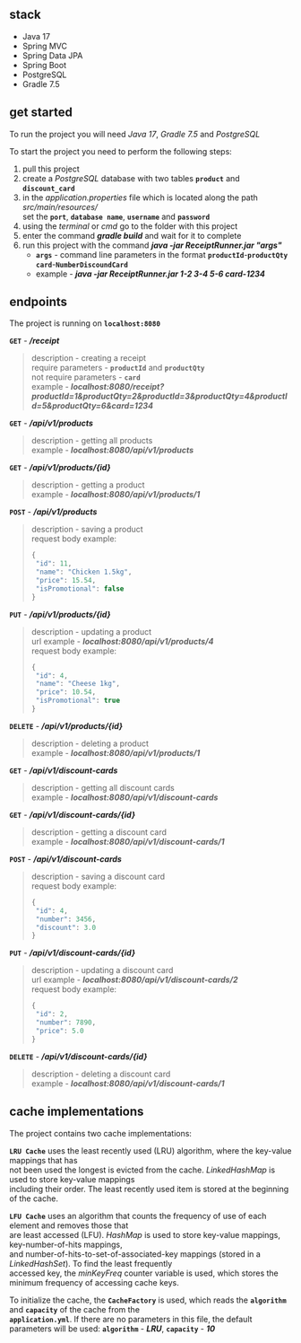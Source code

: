 ## stack

- Java 17
- Spring MVC
- Spring Data JPA
- Spring Boot
- PostgreSQL
- Gradle 7.5

## get started

To run the project you will need *Java 17*, *Gradle 7.5* and *PostgreSQL*

To start the project you need to perform the following steps:
1. pull this project
2. сreate a *PostgreSQL* database with two tables **```product```** and **```discount_card```**
3. in the *application.properties* file which is located along the path *src/main/resources/*<br>
   set the **```port```**, **```database name```**, **```username```** and **```password```**
4. using the *terminal* or *cmd* go to the folder with this project
5. enter the command ***gradle build*** and wait for it to complete
6. run this project with the command ***java -jar ReceiptRunner.jar "args"***
    - **```args```** - command line parameters in the format **```productId```**-**```productQty```** **```card```**-**```NumberDiscoundCard```**
    - example - ***java -jar ReceiptRunner.jar 1-2 3-4 5-6 card-1234***

## endpoints

The project is running on **```localhost:8080```**

**```GET```** - ***/receipt***
>description - creating a receipt<br>
>require parameters - **```productId```** and **```productQty```**<br>
>not require parameters - **```card```**<br>
>example - ***localhost:8080/receipt?productId=1&productQty=2&productId=3&productQty=4&productId=5&productQty=6&card=1234***

**```GET```** - ***/api/v1/products***
>description - getting all products<br>
>example - ***localhost:8080/api/v1/products***

**```GET```** - ***/api/v1/products/{id}***
>description - getting a product<br>
>example - ***localhost:8080/api/v1/products/1***

**```POST```** - ***/api/v1/products***
>description - saving a product<br>
>request body example:<br>
>```javascript
>{
>  "id": 11,
>  "name": "Chicken 1.5kg",
>  "price": 15.54,
>  "isPromotional": false
>}

**```PUT```** - ***/api/v1/products/{id}***
>description - updating a product<br>
>url example - ***localhost:8080/api/v1/products/4<br>***
>request body example:<br>
>```javascript
>{
>  "id": 4,
>  "name": "Cheese 1kg",
>  "price": 10.54,
>  "isPromotional": true
>}

**```DELETE```** - ***/api/v1/products/{id}***
>description - deleting a product<br>
>example - ***localhost:8080/api/v1/products/1***

**```GET```** - ***/api/v1/discount-cards***
>description - getting all discount cards<br>
>example - ***localhost:8080/api/v1/discount-cards***

**```GET```** - ***/api/v1/discount-cards/{id}***
>description - getting a discount card<br>
>example - ***localhost:8080/api/v1/discount-cards/1***

**```POST```** - ***/api/v1/discount-cards***
>description - saving a discount card<br>
>request body example:<br>
>```javascript
>{
>  "id": 4,
>  "number": 3456,
>  "discount": 3.0
>}

**```PUT```** - ***/api/v1/discount-cards/{id}***
>description - updating a discount card<br>
>url example - ***localhost:8080/api/v1/discount-cards/2<br>***
>request body example:<br>
>```javascript
>{
>  "id": 2,
>  "number": 7890,
>  "price": 5.0
>}

**```DELETE```** - ***/api/v1/discount-cards/{id}***
>description - deleting a discount card<br>
>example - ***localhost:8080/api/v1/discount-cards/1***

## cache implementations

The project contains two cache implementations:<br>

**```LRU Cache```** uses the least recently used (LRU) algorithm, where the key-value mappings that has<br>
not been used the longest is evicted from the cache. *LinkedHashMap* is used to store key-value mappings<br>
including their order. The least recently used item is stored at the beginning of the cache.

**```LFU Cache```** uses an algorithm that
counts the frequency of use of each element and removes those that<br>
are least accessed (LFU). *HashMap* is used to store key-value mappings, key-number-of-hits mappings,<br>
and number-of-hits-to-set-of-associated-key mappings (stored in a *LinkedHashSet*). To find the least frequently<br>
accessed key, the *minKeyFreq* counter variable is used, which stores the minimum frequency of accessing cache keys.

To initialize the cache, the **```CacheFactory```** is used, which reads the **```algorithm```** and **```capacity```** of the cache from the<br>
**```application.yml```**. If there are no parameters in this file, the default parameters will be used: **```algorithm```** - ***LRU***, **```capacity```** - ***10***